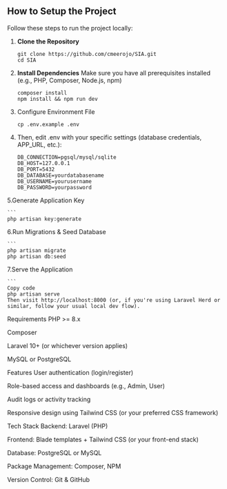## How to Setup the Project

Follow these steps to run the project locally:

1. **Clone the Repository**
   ```
   git clone https://github.com/cmeerojo/SIA.git
   cd SIA
2. **Install Dependencies**
Make sure you have all prerequisites installed (e.g., PHP, Composer, Node.js, npm)

    ```
    composer install
    npm install && npm run dev

3. Configure Environment File

    ```
    cp .env.example .env
    
4. Then, edit .env with your specific settings (database credentials, APP_URL, etc.):

    ```
    DB_CONNECTION=pgsql/mysql/sqlite
    DB_HOST=127.0.0.1
    DB_PORT=5432
    DB_DATABASE=yourdatabasename
    DB_USERNAME=yourusername
    DB_PASSWORD=yourpassword

5.Generate Application Key

    ```
    php artisan key:generate
    
6.Run Migrations & Seed Database

    ```
    php artisan migrate
    php artisan db:seed

7.Serve the Application

    ```
    Copy code
    php artisan serve
    Then visit http://localhost:8000 (or, if you're using Laravel Herd or similar, follow your usual local dev flow).

Requirements
PHP >= 8.x

Composer

Laravel 10+ (or whichever version applies)

MySQL or PostgreSQL

Features
User authentication (login/register)

Role-based access and dashboards (e.g., Admin, User)

Audit logs or activity tracking

Responsive design using Tailwind CSS (or your preferred CSS framework)

Tech Stack
Backend: Laravel (PHP)

Frontend: Blade templates + Tailwind CSS (or your front-end stack)

Database: PostgreSQL or MySQL

Package Management: Composer, NPM

Version Control: Git & GitHub
